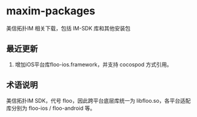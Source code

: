 # maxim-packages

美信拓扑IM 相关下载，包括 IM-SDK 库和其他安装包

## 最近更新

1. 增加iOS平台库floo-ios.framework，并支持 cocospod 方式引用。


## 术语说明
美信拓扑IM SDK，代号 floo，因此跨平台底层库统一为 libfloo.so，各平台适配库分别为 floo-ios / floo-android 等。

